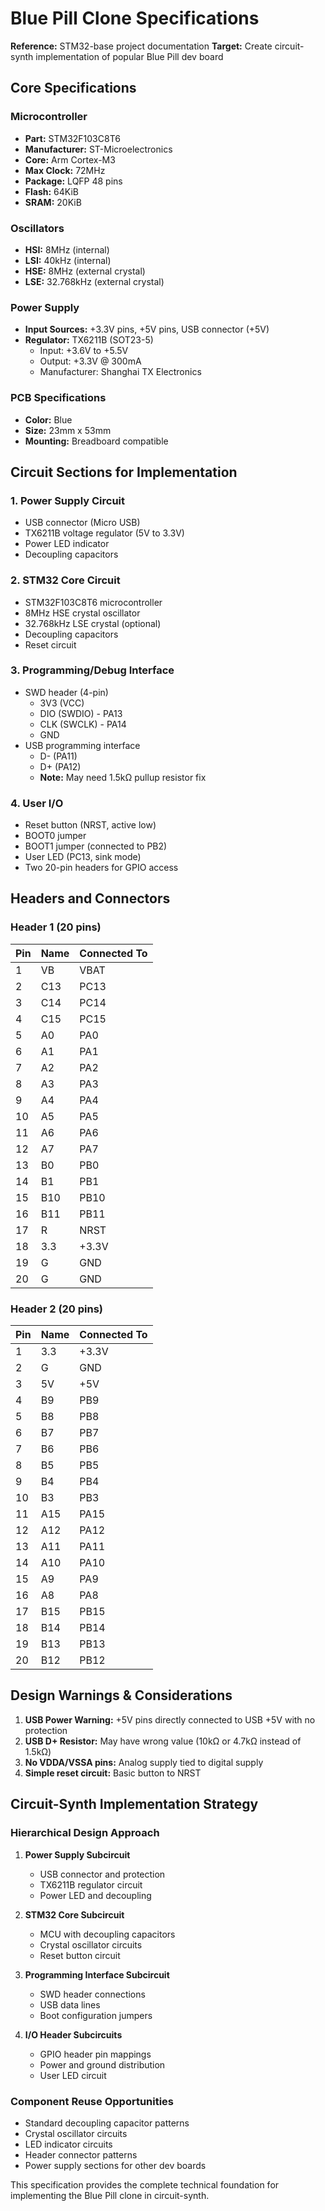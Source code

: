 # Blue Pill Clone Specifications

**Reference:** STM32-base project documentation
**Target:** Create circuit-synth implementation of popular Blue Pill dev board

## Core Specifications

### Microcontroller
- **Part:** STM32F103C8T6
- **Manufacturer:** ST-Microelectronics
- **Core:** Arm Cortex-M3
- **Max Clock:** 72MHz
- **Package:** LQFP 48 pins
- **Flash:** 64KiB
- **SRAM:** 20KiB

### Oscillators
- **HSI:** 8MHz (internal)
- **LSI:** 40kHz (internal)
- **HSE:** 8MHz (external crystal)
- **LSE:** 32.768kHz (external crystal)

### Power Supply
- **Input Sources:** +3.3V pins, +5V pins, USB connector (+5V)
- **Regulator:** TX6211B (SOT23-5)
  - Input: +3.6V to +5.5V
  - Output: +3.3V @ 300mA
  - Manufacturer: Shanghai TX Electronics

### PCB Specifications
- **Color:** Blue
- **Size:** 23mm x 53mm
- **Mounting:** Breadboard compatible

## Circuit Sections for Implementation

### 1. Power Supply Circuit
- USB connector (Micro USB)
- TX6211B voltage regulator (5V to 3.3V)
- Power LED indicator
- Decoupling capacitors

### 2. STM32 Core Circuit  
- STM32F103C8T6 microcontroller
- 8MHz HSE crystal oscillator
- 32.768kHz LSE crystal (optional)
- Decoupling capacitors
- Reset circuit

### 3. Programming/Debug Interface
- SWD header (4-pin)
  - 3V3 (VCC)
  - DIO (SWDIO) - PA13
  - CLK (SWCLK) - PA14
  - GND
- USB programming interface
  - D- (PA11)
  - D+ (PA12)
  - **Note:** May need 1.5kΩ pullup resistor fix

### 4. User I/O
- Reset button (NRST, active low)
- BOOT0 jumper
- BOOT1 jumper (connected to PB2)
- User LED (PC13, sink mode)
- Two 20-pin headers for GPIO access

## Headers and Connectors

### Header 1 (20 pins)
| Pin | Name | Connected To |
|-----|------|--------------|
| 1   | VB   | VBAT        |
| 2   | C13  | PC13        |
| 3   | C14  | PC14        |
| 4   | C15  | PC15        |
| 5   | A0   | PA0         |
| 6   | A1   | PA1         |
| 7   | A2   | PA2         |
| 8   | A3   | PA3         |
| 9   | A4   | PA4         |
| 10  | A5   | PA5         |
| 11  | A6   | PA6         |
| 12  | A7   | PA7         |
| 13  | B0   | PB0         |
| 14  | B1   | PB1         |
| 15  | B10  | PB10        |
| 16  | B11  | PB11        |
| 17  | R    | NRST        |
| 18  | 3.3  | +3.3V       |
| 19  | G    | GND         |
| 20  | G    | GND         |

### Header 2 (20 pins)
| Pin | Name | Connected To |
|-----|------|--------------|
| 1   | 3.3  | +3.3V       |
| 2   | G    | GND         |
| 3   | 5V   | +5V         |
| 4   | B9   | PB9         |
| 5   | B8   | PB8         |
| 6   | B7   | PB7         |
| 7   | B6   | PB6         |
| 8   | B5   | PB5         |
| 9   | B4   | PB4         |
| 10  | B3   | PB3         |
| 11  | A15  | PA15        |
| 12  | A12  | PA12        |
| 13  | A11  | PA11        |
| 14  | A10  | PA10        |
| 15  | A9   | PA9         |
| 16  | A8   | PA8         |
| 17  | B15  | PB15        |
| 18  | B14  | PB14        |
| 19  | B13  | PB13        |
| 20  | B12  | PB12        |

## Design Warnings & Considerations
1. **USB Power Warning:** +5V pins directly connected to USB +5V with no protection
2. **USB D+ Resistor:** May have wrong value (10kΩ or 4.7kΩ instead of 1.5kΩ)
3. **No VDDA/VSSA pins:** Analog supply tied to digital supply
4. **Simple reset circuit:** Basic button to NRST

## Circuit-Synth Implementation Strategy

### Hierarchical Design Approach
1. **Power Supply Subcircuit**
   - USB connector and protection
   - TX6211B regulator circuit
   - Power LED and decoupling

2. **STM32 Core Subcircuit**
   - MCU with decoupling capacitors
   - Crystal oscillator circuits
   - Reset button circuit

3. **Programming Interface Subcircuit**
   - SWD header connections
   - USB data lines
   - Boot configuration jumpers

4. **I/O Header Subcircuits**
   - GPIO header pin mappings
   - Power and ground distribution
   - User LED circuit

### Component Reuse Opportunities
- Standard decoupling capacitor patterns
- Crystal oscillator circuits
- LED indicator circuits
- Header connector patterns
- Power supply sections for other dev boards

This specification provides the complete technical foundation for implementing the Blue Pill clone in circuit-synth.